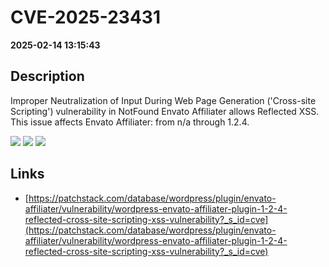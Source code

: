 # CVE-2025-23431

**2025-02-14 13:15:43**

## Description
Improper Neutralization of Input During Web Page Generation ('Cross-site Scripting') vulnerability in NotFound Envato Affiliater allows Reflected XSS. This issue affects Envato Affiliater: from n/a through 1.2.4.

![](https://img.shields.io/static/v1?label=Score&message=7.1&color=red)
![](https://img.shields.io/static/v1?label=Severity&message=HIGH&color=red)
![](https://img.shields.io/static/v1?label=CWE&message=XSS&color=green)

## Links
- [https://patchstack.com/database/wordpress/plugin/envato-affiliater/vulnerability/wordpress-envato-affiliater-plugin-1-2-4-reflected-cross-site-scripting-xss-vulnerability?_s_id=cve](https://patchstack.com/database/wordpress/plugin/envato-affiliater/vulnerability/wordpress-envato-affiliater-plugin-1-2-4-reflected-cross-site-scripting-xss-vulnerability?_s_id=cve)
